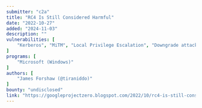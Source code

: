 ```yaml
---
submitter: "c2a"
title: "RC4 Is Still Considered Harmful"
date: "2022-10-27"
added: "2024-11-03"
description: ""
vulnerabilities: [
    "Kerberos", "MiTM", "Local Privilege Escalation", "Downgrade attack"
]
programs: [
    "Microsoft (Windows)"
]
authors: [
    "James Forshaw (@tiraniddo)"
]
bounty: "undisclosed"
link: "https://googleprojectzero.blogspot.com/2022/10/rc4-is-still-considered-harmful.html"
---
```




